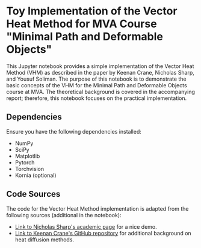 # Toy Implementation of the Vector Heat Method for MVA Course "Minimal Path and Deformable Objects"

This Jupyter notebook provides a simple implementation of the Vector Heat Method (VHM) as described in the paper by Keenan Crane, Nicholas Sharp, and Yousuf Soliman. The purpose of this notebook is to demonstrate the basic concepts of the VHM for the Minimal Path and Deformable Objects course at MVA. The theoretical background is covered in the accompanying report; therefore, this notebook focuses on the practical implementation.

## Dependencies

Ensure you have the following dependencies installed:
- NumPy
- SciPy
- Matplotlib
- Pytorch
- Torchvision
- Kornia (optional)

## Code Sources

The code for the Vector Heat Method implementation is adapted from the following sources (additional in the notebook):
- [Link to Nicholas Sharp's academic page](https://www.cs.cmu.edu/~kmcrane/Projects/VectorHeatMethod/index.html) for a nice demo.
- [Link to Keenan Crane's GitHub repository](https://www.cs.cmu.edu/~kmcrane/Projects/VectorHeatMethod/index.html) for additional background on heat diffusion methods.


